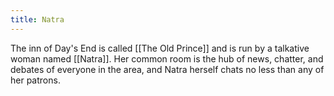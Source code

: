 ```yaml
---
title: Natra
---
```


The inn of Day's End is called [[The Old Prince]] and is run by a talkative woman named [[Natra]]. Her common room is the hub of news, chatter, and debates of everyone in the area, and Natra herself chats no less than any of her patrons.
